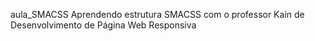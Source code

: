  aula_SMACSS
Aprendendo estrutura SMACSS com o professor Kain de Desenvolvimento de Página Web Responsiva
